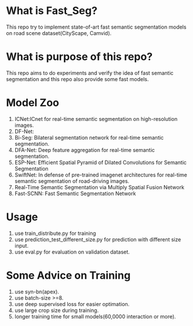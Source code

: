 # What is Fast_Seg?
This repo try to implement state-of-art fast semantic segmentation models on road scene dataset(CityScape, Camvid).


# What is purpose of this repo?
This repo aims to do experiments and verify the idea of fast semantic segmentation and this repo
also provide some fast models.



# Model Zoo 
1. ICNet:ICnet for real-time semantic segmentation on high-resolution images.
2. DF-Net: 
3. Bi-Seg: Bilateral segmentation network for real-time semantic segmentation.
4. DFA-Net: Deep feature aggregation for real-time semantic segmentation.
5. ESP-Net: Efficient Spatial Pyramid of Dilated Convolutions for Semantic Segmentation
6. SwiftNet: In defense of pre-trained imagenet architectures for real-time semantic segmentation of road-driving images.
7. Real-Time Semantic Segmentation via Multiply Spatial Fusion Network
8. Fast-SCNN: Fast Semantic Segmentation Network 


# Usage
1. use train_distribute.py for training 
2. use prediction_test_different_size.py for prediction with different size input.
3. use eval.py for evaluation on validation dataset.



# Some Advice on Training
1. use syn-bn(apex).
2. use batch-size >=8.
3. use deep supervised loss for easier optimation.
4. use large crop size during training.
5. longer training time for small models(60,0000 interaction or more).
